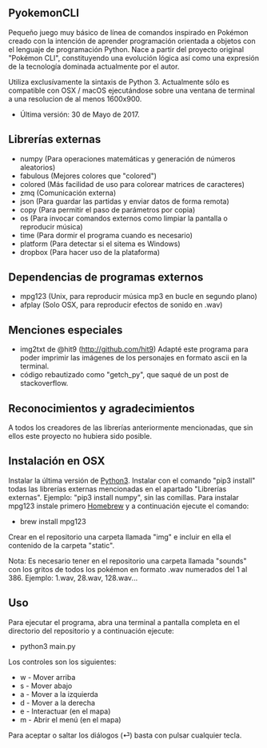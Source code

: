 ## PyokemonCLI

Pequeño juego muy básico de línea de comandos inspirado en Pokémon creado con la intención de aprender programación orientada a objetos con el lenguaje de programación Python. Nace a partir del proyecto original "Pokémon CLI", constituyendo una evolución lógica así como una expresión de la tecnología dominada actualmente por el autor. 


Utiliza exclusívamente la sintaxis de Python 3. Actualmente sólo es compatible con OSX / macOS ejecutándose sobre una ventana de terminal a una resolucion de al menos 1600x900. 

- Última versión: 30 de Mayo de 2017.

## Librerías externas

+ numpy			(Para operaciones matemáticas y generación de números aleatorios)
+ fabulous 	(Mejores colores que "colored")
+ colored		(Más facilidad de uso para colorear matrices de caracteres)
+ zmq				(Comunicación externa)
+ json			(Para guardar las partidas y enviar datos de forma remota)
+ copy 			(Para permitir el paso de parámetros por copia)
+ os 				(Para invocar comandos externos como limpiar la pantalla o reproducir música)
+ time 			(Para dormir el programa cuando es necesario)
+ platform 	(Para detectar si el sitema es Windows)
+ dropbox 	(Para hacer uso de la plataforma)

## Dependencias de programas externos

+ mpg123 (Unix, para reproducir música mp3 en bucle en segundo plano)
+ afplay (Solo OSX, para reproducir efectos de sonido en .wav)


## Menciones especiales

+ img2txt de @hit9 (http://github.com/hit9) Adapté este programa para poder imprimir las imágenes de los personajes en formato ascii en la terminal.
+ código rebautizado como "getch_py", que saqué de un post de stackoverflow.

## Reconocimientos y agradecimientos

A todos los creadores de las librerías anteriormente mencionadas, que sin ellos este proyecto no hubiera sido posible.


## Instalación en OSX
Instalar la última versión de [Python3](https://www.python.org/). Instalar con el comando "pip3 install" todas las librerías externas mencionadas en el apartado "Librerías externas". Ejemplo: "pip3 install numpy", sin las comillas. Para instalar mpg123 instale primero [Homebrew](https://brew.sh/index_es.html) y a continuación ejecute el comando:

+ brew install mpg123


Crear en el repositorio una carpeta llamada "img" e incluir en ella el contenido de la carpeta "static".


Nota: Es necesario tener en el repositorio una carpeta llamada "sounds" con los gritos de todos los pokémon en formato .wav numerados del 1 al 386. Ejemplo: 1.wav, 28.wav, 128.wav...

## Uso

Para ejecutar el programa, abra una terminal a pantalla completa en el directorio del repositorio y a continuación ejecute:

+ python3 main.py


Los controles son los siguientes:
+ w - Mover arriba
+ s - Mover abajo
+ a - Mover a la izquierda
+ d - Mover a la derecha
+ e - Interactuar (en el mapa)
+ m - Abrir el menú (en el mapa)

Para aceptar o saltar los diálogos (⏎) basta con pulsar cualquier tecla.